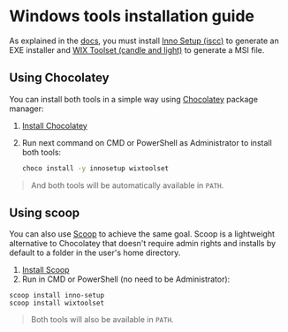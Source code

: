 # Windows tools installation guide

As explained in the [docs](https://github.com/fvarrui/JavaPackager#generated-artifacts), you must install [Inno Setup (iscc)](https://jrsoftware.org/isinfo.php) to generate an EXE installer and [WIX Toolset (candle and light)](https://wixtoolset.org/) to generate a MSI file.

## Using Chocolatey
You can install both tools in a simple way using [Chocolatey](https://chocolatey.org/) package manager:

1. [Install Chocolatey](https://chocolatey.org/install)
2. Run next command on CMD or PowerShell as Administrator to install both tools:
   
   ```bash
   choco install -y innosetup wixtoolset
   ```

> And both tools will be automatically available in `PATH`.

## Using scoop
You can also use [Scoop](https://github.com/ScoopInstaller/Scoop/wiki) to achieve the same goal. Scoop is a lightweight alternative to Chocolatey that doesn't require admin rights and installs by default to a folder in the user's home directory.

1. [Install Scoop](https://scoop.sh/)
2. Run in CMD or PowerShell (no need to be Administrator):

```scoop bucket add extras
scoop install inno-setup
scoop install wixtoolset
```

> Both tools will also be available in `PATH`.
